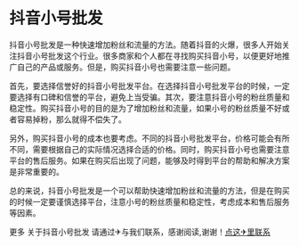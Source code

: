 # 抖音小号批发

抖音小号批发是一种快速增加粉丝和流量的方法。随着抖音的火爆，很多人开始关注抖音小号批发这个行业。很多商家和个人都在寻找购买抖音小号，以便更好地推广自己的产品或服务。但是，购买抖音小号也需要注意一些问题。

首先，要选择信誉好的抖音小号批发平台。在选择抖音小号批发平台的时候，一定要选择有口碑和信誉的平台，避免上当受骗。其次，要注意抖音小号的粉丝质量和稳定性。购买抖音小号的目的是为了增加粉丝和流量，如果小号的粉丝质量不好或者容易掉粉，那么就得不偿失了。

另外，购买抖音小号的成本也要考虑。不同的抖音小号批发平台，价格可能会有所不同，需要根据自己的实际情况选择合适的价格。同时，购买抖音小号也需要注意平台的售后服务。如果在购买后出现了问题，能够及时得到平台的帮助和解决方案是非常重要的。

总的来说，抖音小号批发是一个可以帮助快速增加粉丝和流量的方法，但是在购买的时候一定要谨慎选择平台，注意小号的粉丝质量和稳定性，考虑成本和售后服务等因素。

更多 关于抖音小号批发 请通过✈与我们联系，感谢阅读,谢谢！[点这✈里联系](https://lm.k02.cc)
